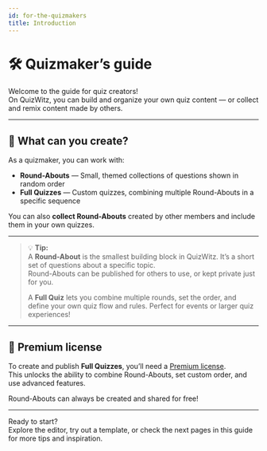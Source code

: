 ```yaml
---
id: for-the-quizmakers
title: Introduction
---
```


# 🛠️ Quizmaker’s guide

Welcome to the guide for quiz creators!  
On QuizWitz, you can build and organize your own quiz content — or collect and remix content made by others.

---

## 🧩 What can you create?

As a quizmaker, you can work with:

- **Round-Abouts** — Small, themed collections of questions shown in random order
- **Full Quizzes** — Custom quizzes, combining multiple Round-Abouts in a specific sequence

You can also **collect Round-Abouts** created by other members and include them in your own quizzes.

---

> 💡 **Tip:**  
> A **Round-About** is the smallest building block in QuizWitz. It’s a short set of questions about a specific topic.  
> Round-Abouts can be published for others to use, or kept private just for you.
>
> A **Full Quiz** lets you combine multiple rounds, set the order, and define your own quiz flow and rules. Perfect for events or larger quiz experiences!

---

## 💎 Premium license

To create and publish **Full Quizzes**, you’ll need a [Premium license](https://www.quizwitz.com/pricing).  
This unlocks the ability to combine Round-Abouts, set custom order, and use advanced features.

Round-Abouts can always be created and shared for free!

---

Ready to start?  
Explore the editor, try out a template, or check the next pages in this guide for more tips and inspiration.
